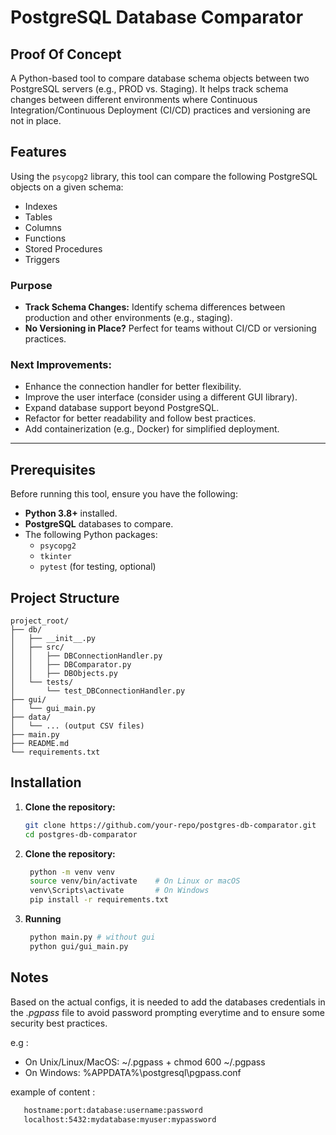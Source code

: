 # PostgreSQL Database Comparator

Proof Of Concept
- 
A Python-based tool to compare database schema objects between two PostgreSQL servers (e.g., PROD vs. Staging). It helps track schema changes between different environments where Continuous Integration/Continuous Deployment (CI/CD) practices and versioning are not in place.

## Features

Using the `psycopg2` library, this tool can compare the following PostgreSQL objects on a given schema:
- Indexes
- Tables
- Columns
- Functions
- Stored Procedures
- Triggers

### Purpose
- **Track Schema Changes:** Identify schema differences between production and other environments (e.g., staging).
- **No Versioning in Place?** Perfect for teams without CI/CD or versioning practices.
  
### Next Improvements:
- Enhance the connection handler for better flexibility.
- Improve the user interface (consider using a different GUI library).
- Expand database support beyond PostgreSQL.
- Refactor for better readability and follow best practices.
- Add containerization (e.g., Docker) for simplified deployment.

---

## Prerequisites

Before running this tool, ensure you have the following:
- **Python 3.8+** installed.
- **PostgreSQL** databases to compare.
- The following Python packages:
  - `psycopg2`
  - `tkinter`
  - `pytest` (for testing, optional)

## Project Structure

```commandline
project_root/
├── db/
│   ├── __init__.py
│   ├── src/
│   │   ├── DBConnectionHandler.py
│   │   ├── DBComparator.py
│   │   ├── DBObjects.py
│   └── tests/
│       └── test_DBConnectionHandler.py
├── gui/
│   └── gui_main.py
├── data/
│   └── ... (output CSV files)
├── main.py
├── README.md
└── requirements.txt

```

## Installation

1. **Clone the repository:**
   ```bash
   git clone https://github.com/your-repo/postgres-db-comparator.git
   cd postgres-db-comparator
    ```
   
2. **Clone the repository:**
   ```bash
    python -m venv venv
    source venv/bin/activate    # On Linux or macOS
    venv\Scripts\activate       # On Windows
    pip install -r requirements.txt
   ```

3. **Running**
   ```bash
    python main.py # without gui
    python gui/gui_main.py


## Notes
Based on the actual configs, it is needed to add the databases credentials in the *.pgpass* file to avoid password prompting everytime and to ensure some security best practices. 

e.g : 
- On Unix/Linux/MacOS: ~/.pgpass + chmod 600 ~/.pgpass
- On Windows: %APPDATA%\postgresql\pgpass.conf

example of content :
   ```bash
      hostname:port:database:username:password
      localhost:5432:mydatabase:myuser:mypassword
   ```

